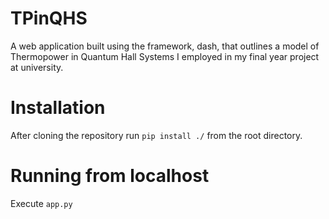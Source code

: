 # TPinQHS
A web application built using the framework, dash, that outlines a model of Thermopower in Quantum Hall Systems I employed in my final year project at university.
# Installation
After cloning the repository run ```pip install ./``` from the root directory.
# Running from localhost
Execute ```app.py```
